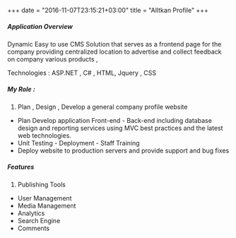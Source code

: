 +++
date = "2016-11-07T23:15:21+03:00"
title = "AlItkan Profile"
+++
##### Application Overview

Dynamic Easy to use CMS Solution that serves as a frontend page for the company providing centralized location to advertise and collect feedback on company various products ,

Technologies :
ASP.NET , C# , HTML, Jquery , CSS

##### My Role :

1. Plan , Design , Develop a general company profile website
* Plan Develop application Front-end - Back-end including database design and reporting services using MVC best practices and the latest web technologies.
* Unit Testing - Deployment - Staff Training
* Deploy website to production servers and provide support and bug fixes

##### Features
1. Publishing Tools
* User Management
* Media Management
* Analytics
* Search Engine
* Comments
